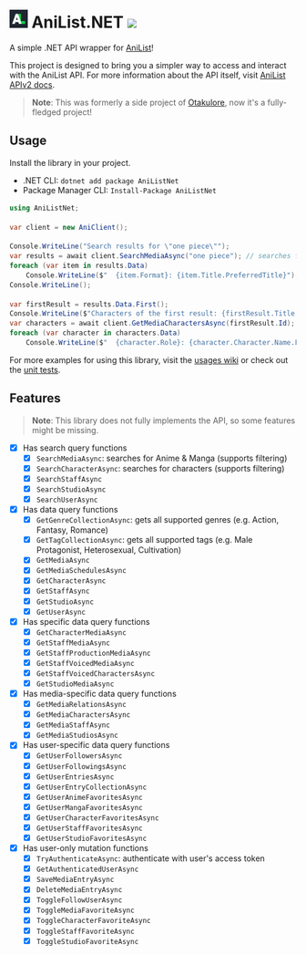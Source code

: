 # <img src=".github/icon.png" width="32"/> AniList.NET [![](https://img.shields.io/nuget/v/AniListNet?label=NuGet&logo=nuget&style=flat-square)](https://www.nuget.org/packages/AniListNet)

A simple .NET API wrapper for [AniList](https://anilist.co)!

This project is designed to bring you a simpler way to access and interact with the AniList API. For more information
about the API itself, visit [AniList APIv2 docs](https://anilist.gitbook.io/anilist-apiv2-docs).

> **Note**: This was formerly a side project of [Otakulore](https://github.com/dentolos19/Otakulore), now it's a
> fully-fledged project!

## Usage

Install the library in your project.

- .NET CLI: `dotnet add package AniListNet`
- Package Manager CLI: `Install-Package AniListNet`

```cs
using AniListNet;

var client = new AniClient();

Console.WriteLine("Search results for \"one piece\"");
var results = await client.SearchMediaAsync("one piece"); // searches for the term "one piece"
foreach (var item in results.Data)
    Console.WriteLine($"  {item.Format}: {item.Title.PreferredTitle}");
Console.WriteLine();

var firstResult = results.Data.First();
Console.WriteLine($"Characters of the first result: {firstResult.Title.PreferredTitle} ({firstResult.Format})");
var characters = await client.GetMediaCharactersAsync(firstResult.Id); // gets character list of the first result
foreach (var character in characters.Data)
    Console.WriteLine($"  {character.Role}: {character.Character.Name.FullName}");
```

For more examples for using this library, visit the [usages wiki](https://github.com/dentolos19/AniListNet/wiki/Usages)
or check out the [unit tests](./AniListNet.Tests).

## Features

> **Note**: This library does not fully implements the API, so some features might be missing.

- [X] Has search query functions
    - [X] `SearchMediaAsync`: searches for Anime & Manga (supports filtering)
    - [X] `SearchCharacterAsync`: searches for characters (supports filtering)
    - [X] `SearchStaffAsync`
    - [X] `SearchStudioAsync`
    - [X] `SearchUserAsync`
- [X] Has data query functions
    - [X] `GetGenreCollectionAsync`: gets all supported genres (e.g. Action, Fantasy, Romance)
    - [X] `GetTagCollectionAsync`: gets all supported tags (e.g. Male Protagonist, Heterosexual, Cultivation)
    - [X] `GetMediaAsync`
    - [X] `GetMediaSchedulesAsync`
    - [X] `GetCharacterAsync`
    - [X] `GetStaffAsync`
    - [X] `GetStudioAsync`
    - [X] `GetUserAsync`
- [X] Has specific data query functions
    - [X] `GetCharacterMediaAsync`
    - [X] `GetStaffMediaAsync`
    - [X] `GetStaffProductionMediaAsync`
    - [X] `GetStaffVoicedMediaAsync`
    - [X] `GetStaffVoicedCharactersAsync`
    - [X] `GetStudioMediaAsync`
- [X] Has media-specific data query functions
    - [X] `GetMediaRelationsAsync`
    - [X] `GetMediaCharactersAsync`
    - [X] `GetMediaStaffAsync`
    - [X] `GetMediaStudiosAsync`
- [X] Has user-specific data query functions
    - [X] `GetUserFollowersAsync`
    - [X] `GetUserFollowingsAsync`
    - [X] `GetUserEntriesAsync`
    - [X] `GetUserEntryCollectionAsync`
    - [X] `GetUserAnimeFavoritesAsync`
    - [X] `GetUserMangaFavoritesAsync`
    - [X] `GetUserCharacterFavoritesAsync`
    - [X] `GetUserStaffFavoritesAsync`
    - [X] `GetUserStudioFavoritesAsync`
- [X] Has user-only mutation functions
    - [X] `TryAuthenticateAsync`: authenticate with user's access token
    - [X] `GetAuthenticatedUserAsync`
    - [X] `SaveMediaEntryAsync`
    - [X] `DeleteMediaEntryAsync`
    - [X] `ToggleFollowUserAsync`
    - [X] `ToggleMediaFavoriteAsync`
    - [X] `ToggleCharacterFavoriteAsync`
    - [X] `ToggleStaffFavoriteAsync`
    - [X] `ToggleStudioFavoriteAsync`